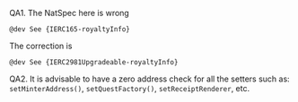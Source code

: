 QA1. The NatSpec here is wrong
```
@dev See {IERC165-royaltyInfo}
```
The correction is
```
@dev See {IERC2981Upgradeable-royaltyInfo}

```

QA2. It is advisable to have a zero address check for all the setters such as: ``setMinterAddress()``, ``setQuestFactory()``, ``setReceiptRenderer``, etc. 
